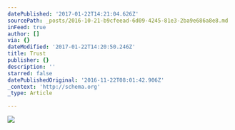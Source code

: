 ```yaml
---
datePublished: '2017-01-22T14:21:04.626Z'
sourcePath: _posts/2016-10-21-b9cfeead-6d09-4245-81e3-2ba9e686a8e8.md
inFeed: true
author: []
via: {}
dateModified: '2017-01-22T14:20:50.246Z'
title: Trust
publisher: {}
description: ''
starred: false
datePublishedOriginal: '2016-11-22T08:01:42.906Z'
_context: 'http://schema.org'
_type: Article

---
```

![](https://imgflo.herokuapp.com/graph/2b2431f8e7ba7b0/3a7ba5e233e6cff6b36b43df36344a5b/croprotate.jpg?cropheight=4912&cropwidth=3262&degrees=0&input=https%3A%2F%2Fthe-grid-user-content.s3-us-west-2.amazonaws.com%2F60d84e57-d170-4b32-87f0-de7bbd31dba9.jpg&x=0&y=0)